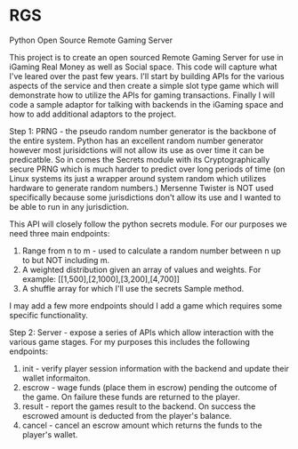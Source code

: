 # RGS
Python Open Source Remote Gaming Server 

This project is to create an open sourced Remote Gaming Server for use in iGaming Real Money as well as Social space. This code will capture what I've leared over the past few years. I'll start by building APIs for the various aspects of the service and then create a simple slot type game which will demonstrate how to utilize the APIs for gaming transactions. Finally I will code a sample adaptor for talking with backends in the iGaming space and how to add additional adaptors to the project.

Step 1: PRNG - the pseudo random number generator is the backbone of the entire system. Python has an excellent random number generator however most jurisidctions will not allow its use as over time it can be predicatble. So in comes the Secrets module with its Cryptographically secure PRNG which is much harder to predict over long periods of time (on Linux systems its just a wrapper around system random which utilizes hardware to generate random numbers.) Mersenne Twister is NOT used specifically because some jurisdictions don't allow its use and I wanted to be able to run in any jurisdiction.

This API will closely follow the python secrets module. For our purposes we need three main endpoints:
1. Range from n to m - used to calculate a random number between n up to but NOT including m.
2. A weighted distribution given an array of values and weights. For example: [[1,500],[2,1000],[3,200],[4,700]]
3. A shuffle array for which I'll use the secrets Sample method.

I may add a few more endpoints should I add a game which requires some specific functionality.

Step 2: Server - expose a series of APIs which allow interaction with the various game stages. For my purposes this includes the following endpoints:
1. init - verify player session information with the backend and update their wallet informaiton.
2. escrow - wage funds (place them in escrow) pending the outcome of the game. On failure these funds are returned to the player.
3. result - report the games result to the backend. On success the escrowed amount is deducted from the player's balance. 
4. cancel - cancel an escrow amount which returns the funds to the player's wallet.
